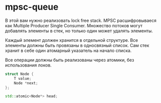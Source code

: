 # mpsc-queue

В этой вам нужно реализовать lock free stack. MPSC расшифровываеся как
Multiple Producer Single Consumer. Множество потоков могут добавлять элементы
в стек, но только один может удалять элементы.

Каждый элемент должен хранится в отдельной структуре. Все элементы
должны быть провязаны в односвязный список. Сам стек хранит
в себе один атомарный указатель на начало списка.

Все операции должны быть реализованы через атомики, без использования локов.

```c++
struct Node {
    T value;
    Node *next;
};

std::atomic<Node*> head;
```
